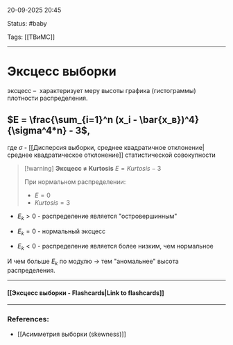 
20-09-2025 20:45

Status: #baby 

Tags: [[ТВиМС]]

---
# Эксцесс выборки

эксцесс –  характеризует меру высоты графика (гистограммы) плотности распределения.

## $E = \frac{\sum_{i=1}^n (x_i - \bar{x_в})^4}{\sigma^4*n} - 3$,

где $\sigma$ - [[Дисперсия выборки, среднее квадратичное отклонение|среднее квадратическое отклонение]] статистической совокупности

> [!warning] **Эксцесс $\ne$ Kurtosis**
> $E = Kurtosis - 3$
> 
> При нормальном распределении:
> - $E = 0$
> - $Kurtosis = 3$





- $E_k > 0$ - распределение является "островершинным"
	
- $E_k = 0$ - нормальный эксцесс
	
- $E_k < 0$ - распределение является более низким, чем нормальное

И чем больше $E_k$ по модулю -> тем "аномальнее" высота распределения.

----
#### [[Эксцесс выборки - Flashcards|Link to flashcards]]



---
### References:

- [[Асимметрия выборки (skewness)]]
